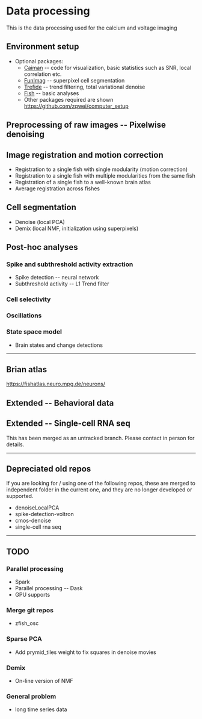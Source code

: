 # Data processing
This is the data processing used for the calcium and voltage imaging

## Environment setup
* Optional packages:
    * [Caiman](https://github.com/flatironinstitute/CaImAn) -- code for visualization, basic statistics such as SNR, local correlation etc.
    * [FunImag](https://github.com/paninski-lab/funimag) -- superpixel cell segmentation
    * [Trefide](https://github.com/ikinsella/trefide) -- trend filtering, total variational denoise
    * [Fish](https://github.com/d-v-b/fish) -- basic analyses
    * Other packages required are shown https://github.com/zqwei/computer_setup

## Preprocessing of raw images -- Pixelwise denoising
## Image registration and motion correction
* Registration to a single fish with single modularity (motion correction)
* Registration to a single fish with multiple modularities from the same fish
* Registration of a single fish to a well-known brain atlas
* Average registration across fishes

## Cell segmentation
* Denoise (local PCA)
* Demix (local NMF, initialization using superpixels)

## Post-hoc analyses
### Spike and subthreshold activity extraction
* Spike detection -- neural network
* Subthreshold activity -- L1 Trend filter
### Cell selectivity
### Oscillations
### State space model
* Brain states and change detections

--------------------------
## Brian atlas
https://fishatlas.neuro.mpg.de/neurons/

## Extended -- Behavioral data

## Extended -- Single-cell RNA seq
This has been merged as an untracked branch. Please contact in person for details.

--------------------------
## Depreciated old repos
If you are looking for / using one of the following repos, these are merged to independent folder in the current one, and they are no longer developed or supported.
* denoiseLocalPCA
* spike-detection-voltron
* cmos-denoise
* single-cell rna seq
--------------------------
## TODO
### Parallel processing
* Spark
* Parallel processing -- Dask
* GPU supports

### Merge git repos
* zfish_osc


### Sparse PCA
* Add prymid_tiles weight to fix squares in denoise movies

### Demix
* On-line version of NMF

### General problem
* long time series data
